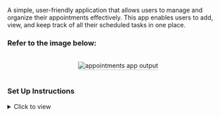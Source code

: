 A simple, user-friendly application that allows users to manage and organize their appointments effectively. This app enables users to add, view, and keep track of all their scheduled tasks in one place.

### Refer to the image below:

<br/>
<div style="text-align: center;">
    <img src="https://assets.ccbp.in/frontend/content/react-js/appointments-app-output.gif" alt="appointments app output" style="max-width:70%;box-shadow:0 2.8px 2.2px rgba(0, 0, 0, 0.12)">
</div>
<br/>


### Set Up Instructions

<details>
<summary>Click to view</summary>
- Install node.js
    
- git clone https://github.com/Balaji0077/Appointment-App.git
  
- Download dependencies by running `npm install`
  
- Start up the app using `npm start`
</details>

